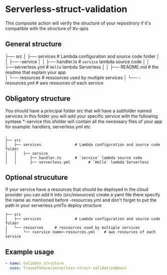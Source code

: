 # Serverless-struct-validation
This composite action will verify the structure of your repositrory if it's compatible with the structure of ttv-apis

## General structure
├── src
│   ├── services               # Lambda configuration and source code folder
│   │   ├── <service name>-service
│   │      ├── handler.ts      # `service` lambda source code
│   │      ├──serverless.yml        # `Hello` lambda Serverless
│   │      ├── README.md      # the readme that explain your app           
│   └── resources     # ressources used by multiple services
│       └── <service name>-resources.yml    # aws resources of each service

## Obligatory structure
You should have a principal folder src that will have a subfolder named services in this folder you will add your specific service with the following syntaxe *-service this sfolder will contain all the necessary files of your app for example: handlers, serverless.yml etc

```
.
├── src
│   ├── services               # Lambda configuration and source code folder
│   │   ├── service
│   │      ├── handler.ts      # `service` lambda source code
│   │      ├── serverless.yml        # `Hello` lambda Serverless 

```
## Optional strucuture
If your service have a resources that should be deployed in the cloud provider you can add it into (src/resources) create a yaml file there specify the name as mentioned before <service name>-resources.yml and don't forget to put the path in your serverless.ymlTo deploy structure 

```
├── src
│   ├── services               # Lambda configuration and source code folder         
│   └── resources     # ressources used by multiple services
│       └── <service name>-resources.yml    # aws resources of each service
```
## Example usage

```yaml
- name: Validate structure
  uses: TrouveTaVoie/serverless-struct-validation@main